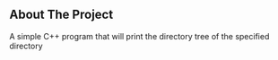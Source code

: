## About The Project
A simple C++ program that will print the directory tree of the specified directory